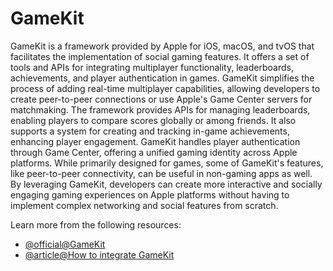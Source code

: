 # GameKit

GameKit is a framework provided by Apple for iOS, macOS, and tvOS that facilitates the implementation of social gaming features. It offers a set of tools and APIs for integrating multiplayer functionality, leaderboards, achievements, and player authentication in games. GameKit simplifies the process of adding real-time multiplayer capabilities, allowing developers to create peer-to-peer connections or use Apple's Game Center servers for matchmaking. The framework provides APIs for managing leaderboards, enabling players to compare scores globally or among friends. It also supports a system for creating and tracking in-game achievements, enhancing player engagement. GameKit handles player authentication through Game Center, offering a unified gaming identity across Apple platforms. While primarily designed for games, some of GameKit's features, like peer-to-peer connectivity, can be useful in non-gaming apps as well. By leveraging GameKit, developers can create more interactive and socially engaging gaming experiences on Apple platforms without having to implement complex networking and social features from scratch.

Learn more from the following resources:

- [@official@GameKit](https://developer.apple.com/documentation/gamekit)
- [@article@How to integrate GameKit](https://medium.com/swlh/how-to-integrate-gamekit-ios-794061428197)